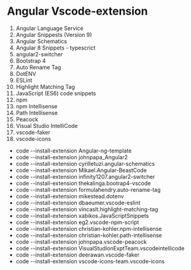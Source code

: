 # Angular Vscode-extension

1. Angular Language Service
2. Angular Snippests (Version 9)
3. Angular Schematics
4. Angular 8 Snippets - typescrict
5. angular2-switcher
6. Bootstrap 4
7. Auto Rename Tag
8. DotENV
9. ESLint
10. Highlight Matching Tag
11. JavaScript (ES6) code snippets
12. npm
13. npm Intellisense
14. Path Intellisense
15. Peacock
16. Visual Studio IntelliCode
17. vscode-faker
18. vscode-icons

* code --install-extension Angular-ng-template
* code --install-extension johnpapa_Angular2
* code --install-extension cyrilletuzi.angular-schematics
* code --install-extension Mikael.Angular-BeastCode
* code --install-extension infinity1207.angular2-switcher
* code --install-extension thekalinga.bootrap4-vscode
* code --install-extension formulahendry.auto-rename-tag
* code --install-extension mikestead.dotenv
* code --install-extension dbaeumer.vscode-eslint
* code --install-extension vincaslt.highlight-matching-tag
* code --install-extension xabikos.JavaScriptSnippets
* code --install-extension eg2.vscode-npm-script
* code --install-extension christian-kohler.npm-intellisense
* code --install-extension christian-kohler.path-intellisense
* code --install-extension johnpapa.vscode-peacock
* code --install-extension VisualStudionExptTeam.vscodeintellicode
* code --install-extension deerawan.vscode-faker
* code --install-extension vscode-icons-team.vscode-icons
